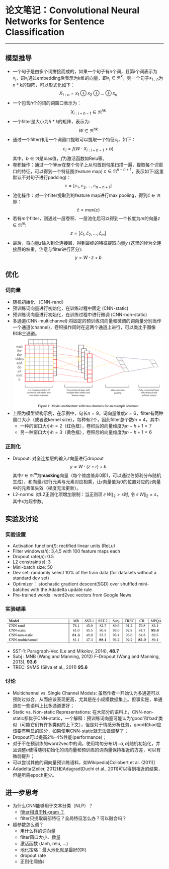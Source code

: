 # 论文笔记：Convolutional Neural Networks for Sentence Classification
---------
## 模型推导
- 一个句子是由多个词拼接而成的，如果一个句子有$n$个词，且第i个词表示为$x_i$，词$x_i$通过embedding后表示为k维的向量，即$x_i\in\Re^k$，则一个句子$x_{1:n}$为$n*k$的矩阵，可以形式化如下：
$$X_{1:n}=x_1\oplus x_2\oplus \dots \oplus x_n$$
- 一个包含$h$个的词的词窗口表示为：$$X_{i:i+h-1}\in\Re^{hk}$$
- 一个filter是大小为$h*k$的矩阵，表示为:$$W\in\Re^{hk}$$
- 通过一个filter作用一个词窗口提取可以提取一个特征$c_i$，如下：
$$c_i=f(W \cdot X_{i:i+h-1}+b)$$其中，$b\in\Re$是bias值，$f$为激活函数如Relu等。
- 卷积操作：通过一个filter在整个句子上从句首到句尾扫描一遍，提取每个词窗口的特征，可以得到一个特征图(feature map) $c\in\Re^{n-h+1}$，表示如下(这里默认不对句子进行padding)：
$$c= [c_1, c_2, \dots , c_{n-h+1}]$$
- 池化操作：对一个filter提取到的feature map进行max pooling，得到$\hat{c}\in\Re$即：
$$\hat{c}=max(c)$$
- 若有$m$个filter，则通过一层卷积、一层池化后可以得到一个长度为$m$的向量$z\in\Re^m$:
$$z = [\hat{c}_1, \hat{c}_2, \dots, \hat{c}_m]$$
- 最后，将向量$z$输入到全连接层，得到最终的特征提取向量$y$ (这里的$W$为全连接层的权重，注意与filter进行区分): 
$$y=W \cdot z+b$$
## 优化
### 词向量
- 随机初始化 （CNN-rand）
- 预训练词向量进行初始化，在训练过程中固定 (CNN-static)
- 预训练词向量进行初始化，在训练过程中进行微调 (CNN-non-static)
- 多通道(CNN-multichannel):将固定的预训练词向量和微调的词向量分别当作一个通道(channel)，卷积操作同时在这两个通道上进行，可以类比于图像RGB三通道。
![model](./model.png)
- 上图为模型架构示例，在示例中，句长$n=9$，词向量维度$k=6$，filter有两种窗口大小（或者说kernel size），每种有2个，因此filter总个数$m=4$，其中:
    - 一种的窗口大小$h=2$（红色框），卷积后的向量维度为$n-h+1=7$
    - 另一种窗口大小$h=3$（黄色框），卷积后的向量维度为$n-h+1=6$
### 正则化
- Dropout: 对全连接层的输入$z$向量进行dropout
$$y=W \cdot (z \circ r)+b$$其中$r\in\Re^m$为**masking**向量（每个维度值非0即1，可以通过伯努利分布随机生成），和向量$z$进行元素与元素对应相乘，让$r$向量值为0的位置对应的$z$向量中的元素值失效（梯度无法更新）。
- L2-norms: 对L2正则化项增加限制：当正则项$\lVert W \rVert_2 > s$时, 令$\lVert W \rVert_2 = s$，其中$s$为超参数。
## 实验及讨论
### 实验设置
- Activation function($f$): rectified linear units (ReLu) 
- Filter windows($h$): 3,4,5 with 100 feature maps each 
- Dropout rate($p$): 0.5
- L2 constraint($s$): 3 
- Mini-batch size: 50
- Dev set: randomly select 10% of the train data (for datasets without a standard dev set) 
- Optimizer： stochastic gradient descent(SGD) over shuffled mini-batches with the Adadelta update rule 
- Pre-trained words : word2vec vectors from Google News 
### 实验结果
![result](./result.png)
- SST-1: Paragraph-Vec (Le and Mikolov, 2014), **48.7** 
- Subj : MNB (Wang and Manning, 2012) F-Dropout (Wang and Manning, 2013), **93.6** 
- TREC: SVMS (Silva et al., 2011) **95.6**
### 讨论
- Multichannel vs. Single Channel Models: 虽然作者一开始认为多通道可以预防过拟合，从而应该表现更高，尤其是在小规模数据集上。但事实是，单通道在一些语料上比多通道更好；
- Static vs. Non-static Representations: 在大部分的语料上，CNN-non-static都优于CNN-static，一个解释：预训练词向量可能认为‘good’和‘bad’类似（可能它们有许多类似的上下文），但是对于情感分析任务，good和bad应该要有明显的区分，如果使用CNN-static就无法做调整了；  
- Dropout可以提高2%–4%性能(performance)；
- 对于不在预训练的word2vec中的词，使用均匀分布$U[-a,a]$随机初始化，并且调整$a$使得随机初始化的词向量和预训练的词向量保持相近的方差，可以有微弱提升； 
- 可以尝试其他的词向量预训练语料，如Wikipedia[Collobert et al. (2011)] 
- Adadelta(Zeiler, 2012)和Adagrad(Duchi et al., 2011)可以得到相近的结果，但是所需epoch更少。
## 进一步思考
- 为什么CNN能够用于文本分类（NLP）？
    - [filter相当于N-gram ？](https://www.zhihu.com/question/38544669) 
    - filter只提取局部特征？全局特征怎么办？可以融合吗？ 
- 超参数怎么调？
    - 用什么样的词向量
    - filter窗口大小、数量
    - 激活函数 (tanh, relu, ...)
    - 池化策略：最大池化就是最好的吗
    - dropout rate
    - 正则化阈值$s$